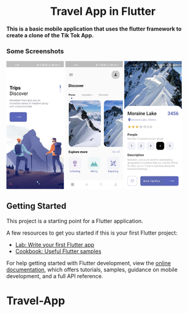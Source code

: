 <h1 align="center">
    <br>
    Travel App in Flutter
</h1>
<h4 align="start">
 This is a basic mobile application that uses the flutter framework to create a clone of the Tik Tok App.
</h4>

### Some Screenshots

<p align="left">
<img src="img/1.jpg" width="150" hight="600" />
<img src="img/2.jpg" width="150" hight="600" />
<img src="img/3.jpg" width="150" hight="600" />
  
</p>




## Getting Started

This project is a starting point for a Flutter application.

A few resources to get you started if this is your first Flutter project:

- [Lab: Write your first Flutter app](https://docs.flutter.dev/get-started/codelab)
- [Cookbook: Useful Flutter samples](https://docs.flutter.dev/cookbook)

For help getting started with Flutter development, view the
[online documentation](https://docs.flutter.dev/), which offers tutorials,
samples, guidance on mobile development, and a full API reference.
# Travel-App
